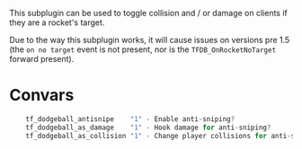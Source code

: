 This subplugin can be used to toggle collision and / or damage on clients if they are a rocket's target.

Due to the way this subplugin works, it will cause issues on versions pre 1.5 (the `on no target` event is not present, nor is the `TFDB_OnRocketNoTarget` forward present).

# Convars
```c
    tf_dodgeball_antisnipe    "1" - Enable anti-sniping?
    tf_dodgeball_as_damage    "1" - Hook damage for anti-sniping?
    tf_dodgeball_as_collision "1" - Change player collisions for anti-sniping?
```
